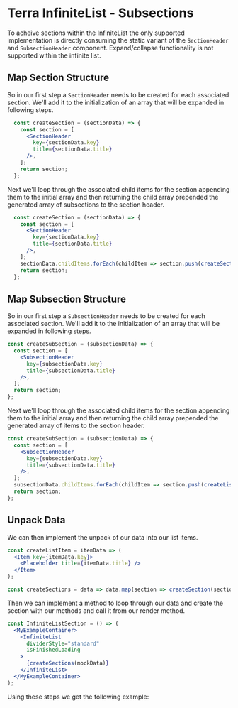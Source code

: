 # Terra InfiniteList - Subsections

To acheive sections within the InfiniteList the only supported implementation is directly consuming the static variant of the `SectionHeader` and `SubsectionHeader` component. Expand/collapse functionality is not supported within the infinite list. 

## Map Section Structure
So in our first step a `SectionHeader` needs to be created for each associated section. We'll add it to the initialization of an array that will be expanded in following steps.
```jsx
  const createSection = (sectionData) => {
    const section = [
      <SectionHeader
        key={sectionData.key}
        title={sectionData.title}
      />,
    ];
    return section;
  };
```
Next we'll loop through the associated child items for the section appending them to the initial array and then returning the child array prepended the generated array of subsections to the section header.
```jsx
  const createSection = (sectionData) => {
    const section = [
      <SectionHeader
        key={sectionData.key}
        title={sectionData.title}
      />,
    ];
    sectionData.childItems.forEach(childItem => section.push(createSection(childItem)));
    return section;
  };
```
## Map Subsection Structure
So in our first step a `SubsectionHeader` needs to be created for each associated section. We'll add it to the initialization of an array that will be expanded in following steps.
```jsx
const createSubSection = (subsectionData) => {
  const section = [
    <SubsectionHeader
      key={subsectionData.key}
      title={subsectionData.title}
    />,
  ];
  return section;
};
```
Next we'll loop through the associated child items for the section appending them to the initial array and then returning the child array prepended the generated array of items to the section header.
```jsx
const createSubSection = (subsectionData) => {
  const section = [
    <SubsectionHeader
      key={subsectionData.key}
      title={subsectionData.title}
    />,
  ];
  subsectionData.childItems.forEach(childItem => section.push(createListItem(childItem)));
  return section;
};
```
## Unpack Data
We can then implement the unpack of our data into our list items.
```jsx
const createListItem = itemData => (
  <Item key={itemData.key}>
    <Placeholder title={itemData.title} />
  </Item>
);

const createSections = data => data.map(section => createSection(section));
```
Then we can implement a method to loop through our data and create the section with our methods and call it from our render method.
```jsx
const InfiniteListSection = () => (
  <MyExampleContainer>
    <InfiniteList
      dividerStyle="standard"
      isFinishedLoading
    >
      {createSections(mockData)}
    </InfiniteList>
  </MyExampleContainer>
);
```

Using these steps we get the following example:

